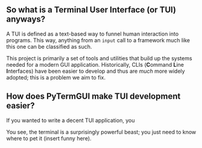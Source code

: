 ## So what is a Terminal User Interface (or TUI) anyways?

A TUI is defined as a text-based way to funnel human interaction into programs. This way, anything from an `input` call to a framework much like this one can be classified as such.

This project is primarily a set of tools and utilities that build up the systems needed for a modern GUI application. Historically, CLIs (**C**ommand **L**ine **I**nterfaces) have been easier to develop and thus are _much_ more widely adopted; this is a problem we aim to fix. 

## How does PyTermGUI make TUI development easier?

If you wanted to write a decent TUI application, you 

You see, the terminal is a surprisingly powerful beast; you just need to know where to pet it (insert funny here). 

```termage-svg include=docs/src/todo.py
```
